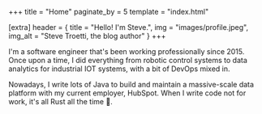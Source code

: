 +++
title = "Home"
paginate_by = 5
template = "index.html"

[extra]
header = { title = "Hello! I'm Steve.", img = "images/profile.jpeg", img_alt = "Steve Troetti, the blog author" }
+++

I'm a software engineer that's been working professionally since 2015.
Once upon a time, I did everything from robotic control systems to data analytics
for industrial IOT systems, with a bit of DevOps mixed in.

Nowadays, I write lots of Java to build and maintain a massive-scale data platform
with my current employer, HubSpot.
When I write code not for work, it's all Rust all the time 🦀.
